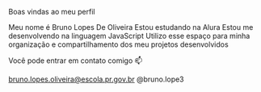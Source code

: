 Boas vindas ao meu perfil 

Meu nome é Bruno Lopes De Oliveira
Estou estudando na Alura
Estou me desenvolvendo na linguagem JavaScript
Utilizo esse espaço para minha organização e compartilhamento dos meu projetos desenvolvidos

Você pode entrar em contato comigo 📫

bruno.lopes.oliveira@escola.pr.gov.br
@bruno.lope3





